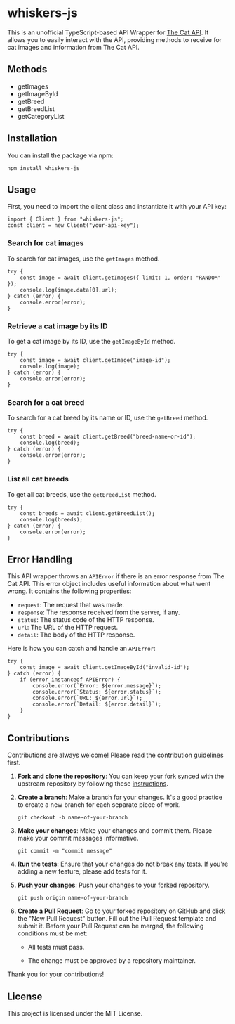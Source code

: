 
#  whiskers-js

  

This is an unofficial TypeScript-based API Wrapper for [The Cat API](https://thecatapi.com/). It allows you to easily interact with the API, providing methods to receive for cat images and information from The Cat API.

## Methods
- getImages
- getImageById
- getBreed
- getBreedList
- getCategoryList

##  Installation

You can install the package via npm:

`npm install whiskers-js`

##  Usage

First, you need to import the client class and instantiate it with your API key:
```
import { Client } from "whiskers-js";
const client = new Client("your-api-key");
```
###  Search for cat images
To search for cat images, use the `getImages` method. 
```
try {
	const image = await client.getImages({ limit: 1, order: "RANDOM" });
	console.log(image.data[0].url);
} catch (error) {
	console.error(error);
}
```
###  Retrieve a cat image by its ID
To get a cat image by its ID, use the `getImageById` method.
```
try {
	const image = await client.getImage("image-id");
	console.log(image);
} catch (error) {
	console.error(error);
}
```
###  Search for a cat breed
To search for a cat breed by its name or ID, use the `getBreed` method.
```
try {
	const breed = await client.getBreed("breed-name-or-id");
	console.log(breed);
} catch (error) {
	console.error(error);
}
```
###  List all cat breeds
To get all cat breeds, use the `getBreedList` method.
```
try {
	const breeds = await client.getBreedList();
	console.log(breeds);
} catch (error) {
	console.error(error);
}
```
##  Error Handling
This API wrapper throws an `APIError` if there is an error response from The Cat API. This error object includes useful information about what went wrong. It contains the following properties:
-  `request`: The request that was made.
-  `response`: The response received from the server, if any.
-  `status`: The status code of the HTTP response.
-  `url`: The URL of the HTTP request.
-  `detail`: The body of the HTTP response.

Here is how you can catch and handle an `APIError`:

```
try {
	const image = await client.getImageById("invalid-id");
} catch (error) {
	if (error instanceof APIError) {
		console.error(`Error: ${error.message}`);
		console.error(`Status: ${error.status}`);
		console.error(`URL: ${error.url}`);
		console.error(`Detail: ${error.detail}`);
	}
}
```
##  Contributions
Contributions are always welcome! Please read the contribution guidelines first.
1.  **Fork and clone the repository**: You can keep your fork synced with the upstream repository by following these [instructions](https://docs.github.com/en/github/collaborating-with-issues-and-pull-requests/syncing-a-fork).

2.  **Create a branch**: Make a branch for your changes. It's a good practice to create a new branch for each separate piece of work.

	`git checkout -b name-of-your-branch `

3.  **Make your changes**: Make your changes and commit them. Please make your commit messages informative.

	`git commit -m "commit message" `

4.  **Run the tests**: Ensure that your changes do not break any tests. If you're adding a new feature, please add tests for it.

5.  **Push your changes**: Push your changes to your forked repository.

	`git push origin name-of-your-branch `

6.  **Create a Pull Request**: Go to your forked repository on GitHub and click the "New Pull Request" button. Fill out the Pull Request template and submit it. Before your Pull Request can be merged, the following conditions must be met:

	- All tests must pass.

	- The change must be approved by a repository maintainer.
	
Thank you for your contributions!
##  License
This project is licensed under the MIT License.
